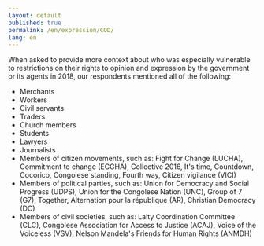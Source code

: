 ```yaml
---
layout: default
published: true
permalink: /en/expression/COD/
lang: en
---
```


When asked to provide more context about who was especially vulnerable to restrictions on their rights to opinion and expression by the government or its agents in 2018, our respondents mentioned all of the following:
-	Merchants
-	Workers
-	Civil servants
-	Traders
-	Church members
-	Students
-	Lawyers
-	Journalists
-	Members of citizen movements, such as: Fight for Change (LUCHA), Commitment to change (ECCHA), Collective 2016, It's time, Countdown, Cocorico, Congolese standing, Fourth way, Citizen vigilance (VICI)
-	Members of political parties, such as: Union for Democracy and Social Progress (UDPS), Union for the Congolese Nation (UNC), Group of 7 (G7), Together, Alternation pour la république (AR), Christian Democracy (DC)
-	Members of civil societies, such as: Laity Coordination Committee (CLC), Congolese Association for Access to Justice (ACAJ), Voice of the Voiceless (VSV), Nelson Mandela's Friends for Human Rights (ANMDH)

